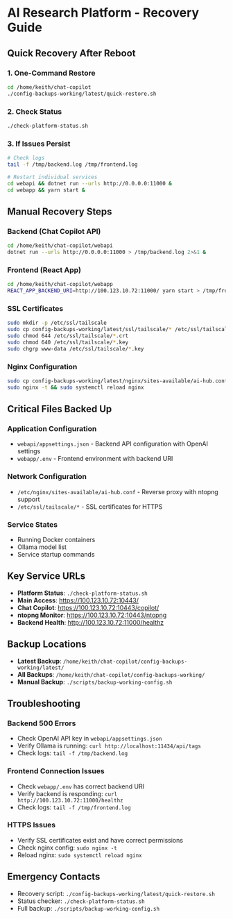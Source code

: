 # AI Research Platform - Recovery Guide

## Quick Recovery After Reboot

### 1. One-Command Restore
```bash
cd /home/keith/chat-copilot
./config-backups-working/latest/quick-restore.sh
```

### 2. Check Status
```bash
./check-platform-status.sh
```

### 3. If Issues Persist
```bash
# Check logs
tail -f /tmp/backend.log /tmp/frontend.log

# Restart individual services
cd webapi && dotnet run --urls http://0.0.0.0:11000 &
cd webapp && yarn start &
```

## Manual Recovery Steps

### Backend (Chat Copilot API)
```bash
cd /home/keith/chat-copilot/webapi
dotnet run --urls http://0.0.0.0:11000 > /tmp/backend.log 2>&1 &
```

### Frontend (React App)
```bash
cd /home/keith/chat-copilot/webapp
REACT_APP_BACKEND_URI=http://100.123.10.72:11000/ yarn start > /tmp/frontend.log 2>&1 &
```

### SSL Certificates
```bash
sudo mkdir -p /etc/ssl/tailscale
sudo cp config-backups-working/latest/ssl/tailscale/* /etc/ssl/tailscale/
sudo chmod 644 /etc/ssl/tailscale/*.crt
sudo chmod 640 /etc/ssl/tailscale/*.key
sudo chgrp www-data /etc/ssl/tailscale/*.key
```

### Nginx Configuration
```bash
sudo cp config-backups-working/latest/nginx/sites-available/ai-hub.conf /etc/nginx/sites-available/
sudo nginx -t && sudo systemctl reload nginx
```

## Critical Files Backed Up

### Application Configuration
- `webapi/appsettings.json` - Backend API configuration with OpenAI settings
- `webapp/.env` - Frontend environment with backend URI

### Network Configuration  
- `/etc/nginx/sites-available/ai-hub.conf` - Reverse proxy with ntopng support
- `/etc/ssl/tailscale/*` - SSL certificates for HTTPS

### Service States
- Running Docker containers
- Ollama model list
- Service startup commands

## Key Service URLs

- **Platform Status**: `./check-platform-status.sh`
- **Main Access**: https://100.123.10.72:10443/
- **Chat Copilot**: https://100.123.10.72:10443/copilot/
- **ntopng Monitor**: https://100.123.10.72:10443/ntopng
- **Backend Health**: http://100.123.10.72:11000/healthz

## Backup Locations

- **Latest Backup**: `/home/keith/chat-copilot/config-backups-working/latest/`
- **All Backups**: `/home/keith/chat-copilot/config-backups-working/`
- **Manual Backup**: `./scripts/backup-working-config.sh`

## Troubleshooting

### Backend 500 Errors
- Check OpenAI API key in `webapi/appsettings.json`
- Verify Ollama is running: `curl http://localhost:11434/api/tags`
- Check logs: `tail -f /tmp/backend.log`

### Frontend Connection Issues
- Check `webapp/.env` has correct backend URI
- Verify backend is responding: `curl http://100.123.10.72:11000/healthz`
- Check logs: `tail -f /tmp/frontend.log`

### HTTPS Issues
- Verify SSL certificates exist and have correct permissions
- Check nginx config: `sudo nginx -t`
- Reload nginx: `sudo systemctl reload nginx`

## Emergency Contacts
- Recovery script: `./config-backups-working/latest/quick-restore.sh`
- Status checker: `./check-platform-status.sh`
- Full backup: `./scripts/backup-working-config.sh`